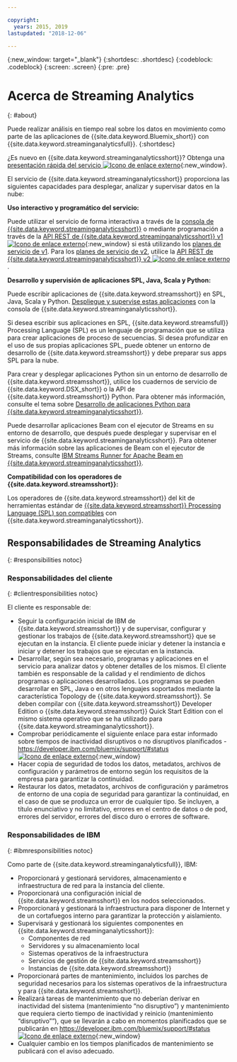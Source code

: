 ```yaml
---

copyright:
  years: 2015, 2019
lastupdated: "2018-12-06"

---
```


<!-- Attribute definitions -->
{:new_window: target="_blank"}
{:shortdesc: .shortdesc}
{:codeblock: .codeblock}
{:screen: .screen}
{:pre: .pre}

# Acerca de Streaming Analytics
{: #about}

Puede realizar análisis en tiempo real sobre los datos en movimiento como parte de las aplicaciones de {{site.data.keyword.Bluemix_short}} con {{site.data.keyword.streaminganalyticsfull}}.
{:shortdesc}

¿Es nuevo en {{site.data.keyword.streaminganalyticsshort}}? Obtenga una [presentación rápida del servicio ![Icono de enlace externo](../../icons/launch-glyph.svg "Icono de enlace externo")](https://developer.ibm.com/streamsdev/docs/streaming-analytics-now-available-bluemix-2/){:new_window}.

El servicio de {{site.data.keyword.streaminganalyticsshort}} proporciona las siguientes capacidades para desplegar, analizar y supervisar datos en la nube:

**Uso interactivo y programático del servicio:**

Puede utilizar el servicio de forma interactiva a través de la [consola de {{site.data.keyword.streaminganalyticsshort}}](/docs/services/StreamingAnalytics?topic=StreamingAnalytics-console#console) o mediante programación a través de la [API REST de {{site.data.keyword.streaminganalyticsshort}} v1 ![Icono de enlace externo](../../icons/launch-glyph.svg "Icono de enlace externo")](https://{DomainName}/apidocs/streaming-analytics-v1){:new_window} si está utilizando los [planes de servicio de v1](/docs/services/StreamingAnalytics?topic=StreamingAnalytics-service_plans#service_plans). Para los [planes de servicio de v2](/docs/services/StreamingAnalytics?topic=StreamingAnalytics-service_plans#service_plans), utilice la [API REST de {{site.data.keyword.streaminganalyticsshort}} v2 ![Icono de enlace externo](../../icons/launch-glyph.svg "Icono de enlace externo")](https://{DomainName}/apidocs/streaming-analytics-v2).

**Desarrollo y supervisión de aplicaciones SPL, Java, Scala y Python:**

Puede escribir aplicaciones de {{site.data.keyword.streamsshort}} en SPL, Java, Scala y Python. [Despliegue y supervise estas aplicaciones](/docs/services/StreamingAnalytics?topic=StreamingAnalytics-t_deploytocloud) con la consola de {{site.data.keyword.streaminganalyticsshort}}.

Si desea escribir sus aplicaciones en SPL, {{site.data.keyword.streamsfull}} Processing Language (SPL) es un lenguaje de programación que se utiliza para crear aplicaciones de proceso de secuencias. Si desea profundizar en el uso de sus propias aplicaciones SPL, puede obtener un entorno de desarrollo de {{site.data.keyword.streamsshort}} y debe preparar sus apps SPL para la nube.

Para crear y desplegar aplicaciones Python sin un entorno de desarrollo de {{site.data.keyword.streamsshort}}, utilice los cuadernos de servicio de {{site.data.keyword.DSX_short}} o la API de {{site.data.keyword.streamsshort}} Python. Para obtener más información, consulte el tema sobre [Desarrollo de aplicaciones Python para {{site.data.keyword.streaminganalyticsshort}}](/docs/services/StreamingAnalytics?topic=StreamingAnalytics-t_develop_apps_python).

Puede desarrollar aplicaciones Beam con el ejecutor de Streams en su entorno de desarrollo, que después puede desplegar y supervisar en el servicio de {{site.data.keyword.streaminganalyticsshort}}. Para obtener más información sobre las aplicaciones de Beam con el ejecutor de Streams, consulte [IBM Streams Runner for Apache Beam en {{site.data.keyword.streaminganalyticsshort}}](/docs/services/StreamingAnalytics?topic=StreamingAnalytics-gs_beamrunner).


**Compatibilidad con los operadores de {{site.data.keyword.streamsshort}}:**

Los operadores de {{site.data.keyword.streamsshort}} del kit de herramientas estándar de [{{site.data.keyword.streamsshort}} Processing Language (SPL) son compatibles](/docs/services/StreamingAnalytics?topic=StreamingAnalytics-compatible_toolkits) con {{site.data.keyword.streaminganalyticsshort}}.

## Responsabilidades de Streaming Analytics
{: #responsibilities notoc}

### Responsabilidades del cliente
{: #clientresponsibilities notoc}

El cliente es responsable de:

* Seguir la configuración inicial de IBM de {{site.data.keyword.streamsshort}} y de supervisar, configurar y gestionar los trabajos de {{site.data.keyword.streamsshort}} que se ejecutan en la instancia. El cliente puede iniciar y detener la instancia e iniciar y detener los trabajos que se ejecutan en la instancia.
* Desarrollar, según sea necesario, programas y aplicaciones en el servicio para analizar datos y obtener detalles de los mismos. El cliente también es responsable de la calidad y el rendimiento de dichos programas o aplicaciones desarrollados. Los programas se pueden desarrollar en SPL, Java o en otros lenguajes soportados mediante la característica Topology de {{site.data.keyword.streamsshort}}. Se deben compilar con {{site.data.keyword.streamsshort}} Developer Edition o {{site.data.keyword.streamsshort}} Quick Start Edition con el mismo sistema operativo que se ha utilizado para {{site.data.keyword.streaminganalyticsshort}}.
* Comprobar periódicamente el siguiente enlace para estar informado sobre tiempos de inactividad disruptivos o no disruptivos planificados - [https://developer.ibm.com/bluemix/support/#status ![Icono de enlace externo](../../icons/launch-glyph.svg "Icono de enlace externo")](https://developer.ibm.com/bluemix/support/#status){:new_window}  
* Hacer copia de seguridad de todos los datos, metadatos, archivos de configuración y parámetros de entorno según los requisitos de la empresa para garantizar la continuidad.
* Restaurar los datos, metadatos, archivos de configuración y parámetros de entorno de una copia de seguridad para garantizar la continuidad, en el caso de que se produzca un error de cualquier tipo. Se incluyen, a título enunciativo y no limitativo, errores en el centro de datos o de pod, errores del servidor, errores del disco duro o errores de software.

### Responsabilidades de IBM
{: #ibmresponsibilities notoc}

Como parte de {{site.data.keyword.streaminganalyticsfull}}, IBM:

* Proporcionará y gestionará servidores, almacenamiento e infraestructura de red para la instancia del cliente.
* Proporcionará una configuración inicial de {{site.data.keyword.streamsshort}} en los nodos seleccionados.
* Proporcionará y gestionará la infraestructura para disponer de Internet y de un cortafuegos interno para garantizar la protección y aislamiento.
* Supervisará y gestionará los siguientes componentes en {{site.data.keyword.streaminganalyticsshort}}:
	* Componentes de red
	* Servidores y su almacenamiento local
	* Sistemas operativos de la infraestructura
	* Servicios de gestión de {{site.data.keyword.streamsshort}}
	* Instancias de {{site.data.keyword.streamsshort}}
* Proporcionará partes de mantenimiento, incluidos los parches de seguridad necesarios para los sistemas operativos de la infraestructura y para {{site.data.keyword.streamsshort}}.
* Realizará tareas de mantenimiento que no deberían derivar en inactividad del sistema (mantenimiento “no disruptivo”) y mantenimiento que requiera cierto tiempo de inactividad y reinicio (mantenimiento “disruptivo””), que se llevarán a cabo en momentos planificados que se publicarán en [https://developer.ibm.com/bluemix/support/#status ![Icono de enlace externo](../../icons/launch-glyph.svg "Icono de enlace externo")](https://developer.ibm.com/bluemix/support/#status){:new_window}
* Cualquier cambio en los tiempos planificados de mantenimiento se publicará con el aviso adecuado.
